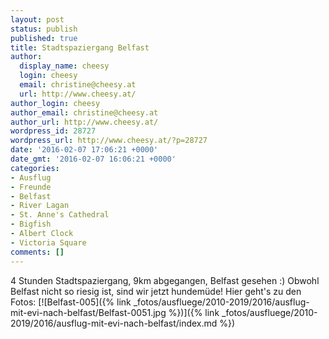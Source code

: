 ```yaml
---
layout: post
status: publish
published: true
title: Stadtspaziergang Belfast
author:
  display_name: cheesy
  login: cheesy
  email: christine@cheesy.at
  url: http://www.cheesy.at/
author_login: cheesy
author_email: christine@cheesy.at
author_url: http://www.cheesy.at/
wordpress_id: 28727
wordpress_url: http://www.cheesy.at/?p=28727
date: '2016-02-07 17:06:21 +0000'
date_gmt: '2016-02-07 16:06:21 +0000'
categories:
- Ausflug
- Freunde
- Belfast
- River Lagan
- St. Anne's Cathedral
- Bigfish
- Albert Clock
- Victoria Square
comments: []
---
```

4 Stunden Stadtspaziergang, 9km abgegangen, Belfast gesehen :) Obwohl Belfast nicht so riesig ist, sind wir jetzt hundemüde!
Hier geht's zu den Fotos:
[![Belfast-005]({% link _fotos/ausfluege/2010-2019/2016/ausflug-mit-evi-nach-belfast/Belfast-0051.jpg %})]({% link _fotos/ausfluege/2010-2019/2016/ausflug-mit-evi-nach-belfast/index.md %})
